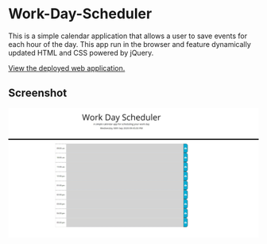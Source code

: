 # Work-Day-Scheduler
This is a simple calendar application that allows a user to save events for each hour of the day. This app run in the browser and feature dynamically updated HTML and CSS powered by jQuery.

[View the deployed web application.](https://bryu0116.github.io/Work-Day-Scheduler/)

## Screenshot
<img src="images/WDSSS.jpg">